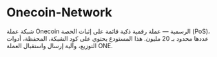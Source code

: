 # Onecoin-Network
شبكة عملة Onecoin الرسمية — عملة رقمية ذكية قائمة على إثبات الحصة (PoS)، عددها محدود بـ 20 مليون.
هذا المستودع يحتوي على كود الشبكة، المحفظة، أدوات التوزيع، وآلية إرسال واستقبال العملة ONE.

